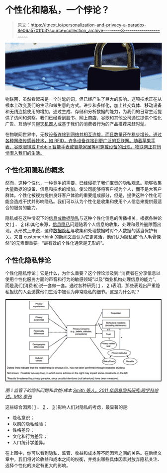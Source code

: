 # 个性化和隐私，一个悖论？

> 原文：<https://itnext.io/personalization-and-privacy-a-paradox-8e06a5701fb3?source=collection_archive---------3----------------------->

![](img/630a2ed02dd314fb286b57884590f83c.png)

物联网，虽然看起来是一个时髦的词，但已经产生了巨大的影响。这项技术正在从根本上改变我们的生活和做生意的方式。进步和多样化，加上社交媒体、移动设备和无线连接使用的增加，通过生成、存储和分析数据的能力，为我们的日常生活提供了访问和洞察。我们已经看到脸书、网上商店、谷歌和其他公司通过提供个性化广告、互动学习[聊天机器人](https://www.linkit.nl/knowledge-base/225/Chatbots_A_bright_future_in_IoT)或基于我们的消费者行为的产品推荐来赶时髦。

在物联网世界中，无数[设备连接到网络并相互连接，而且数量还在稳步增长。通过各种网络传感器技术，如 RFID，许多设备连接到更广泛的互联网。随着苹果手表、谷歌眼镜或 Pebble 智能手表或智能家居等可穿戴设备的出现，物联网正在悄悄潜入我们的生活。](http://www.forbes.com/sites/michaelkanellos/2016/03/03/152000-smart-devices-every-minute-in-2025-idc-outlines-the-future-of-smart-things/#5338245869a7)

## **个性化和隐私的概念**

然而，这种个性化，一种竞争的需要，已经侵犯了我们宝贵的隐私观念。能够收集大量数据的设备、信息和技术的增加，使公司能够将客户视为个人，而不是大客户群体。个性化被视为提供良好客户体验的重要组成部分，但是，提供这种个性化可能会造成干扰并影响隐私。我们可以认为个性化是收集和使用个人信息来提供最适合的服务的能力。

隐私或在这种情况下的[信息或数据隐私](https://en.wikipedia.org/wiki/Information_privacy)与这种个性化信息的传播相关。根据各种论文( [1](https://www.google.nl/url?sa=t&rct=j&q=&esrc=s&source=web&cd=2&cad=rja&uact=8&ved=0ahUKEwjIzbfXms7QAhWHIcAKHdujDJQQFggeMAE&url=https%3A%2F%2Fwww.jbisa.nl%2Fdownload%2F%3Fid%3D17708493%26download%3D1&usg=AFQjCNEJzzWyvF-AVS_HtgunDVdC9L5r2g&sig2=54A9Fo1-dkfTcYybuRsUWQ&bvm=bv.139782543,d.bGs) 、 [2](https://www.researchgate.net/profile/Heng_Xu6/publication/220260183_Information_Privacy_Research_An_Interdisciplinary_Review/links/543157530cf29bbc12789742.pdf) )和其他来源，[信息隐私](https://en.wikipedia.org/wiki/Information_privacy)问题随着个人信息的收集、处理和最终删除而出现。从形式上来说，这种[数据隐私](https://www.linkit.nl/knowledge-base/245/GDPR_zijn_bedrijven_voorbereid_op_de_nieuwe_Europese_privacy_verordening)与收集和处理数据时对个人数据的适当保护有关。来自 customerthink 的[新闻文章](http://customerthink.com/the-most-effective-personalization-is-invisible/)认为它更灵活，他们认为隐私或“令人毛骨悚然”的元素很重要。“最有效的个性化通常是无形的”。

## **个性化隐私悖论**

个性化隐私悖论；它是什么，为什么重要？这个悖论涉及到:“消费者在分享信息以使用个性化服务方面的声音和行为的敏感领域”以及“商业机构处理信息的能力”。而是我们(消费者)说一套做一套。通过各种研究( [1](https://www.google.nl/url?sa=t&rct=j&q=&esrc=s&source=web&cd=2&cad=rja&uact=8&ved=0ahUKEwjIzbfXms7QAhWHIcAKHdujDJQQFggeMAE&url=https%3A%2F%2Fwww.jbisa.nl%2Fdownload%2F%3Fid%3D17708493%26download%3D1&usg=AFQjCNEJzzWyvF-AVS_HtgunDVdC9L5r2g&sig2=54A9Fo1-dkfTcYybuRsUWQ&bvm=bv.139782543,d.bGs) ， [2](https://www.researchgate.net/profile/Heng_Xu6/publication/220260183_Information_Privacy_Research_An_Interdisciplinary_Review/links/543157530cf29bbc12789742.pdf) )表明，那些表现出严重隐私担忧的人会透露他们生活中被认为非常隐私的细节。这是为什么呢？

![](img/de64a5dc4c2b429856853a2175b5ac84.png)

*图 1 监管下的隐私问题和收益/成本* [*Smith 等人，2011 年信息隐私研究:跨学科综述。MIS 季刊*](https://www.researchgate.net/profile/Heng_Xu6/publication/220260183_Information_Privacy_Research_An_Interdisciplinary_Review/links/543157530cf29bbc12789742.pdf)

这些综合因素( [1](https://www.google.nl/url?sa=t&rct=j&q=&esrc=s&source=web&cd=2&cad=rja&uact=8&ved=0ahUKEwjIzbfXms7QAhWHIcAKHdujDJQQFggeMAE&url=https%3A%2F%2Fwww.jbisa.nl%2Fdownload%2F%3Fid%3D17708493%26download%3D1&usg=AFQjCNEJzzWyvF-AVS_HtgunDVdC9L5r2g&sig2=54A9Fo1-dkfTcYybuRsUWQ&bvm=bv.139782543,d.bGs) 、 [2](https://www.researchgate.net/profile/Heng_Xu6/publication/220260183_Information_Privacy_Research_An_Interdisciplinary_Review/links/543157530cf29bbc12789742.pdf) 、 [3](https://hbr.org/2015/10/we-say-we-want-privacy-online-but-our-actions-say-otherwise) )影响人们对隐私的考虑，最显著的是:

*   隐私意识；
*   以前的隐私经验；
*   性格差异；
*   文化和行为差异；
*   人口统计学差异。

在上图中，你可以看到隐私、监管、收益和成本等不同因素之间的关系。在后续文章中，我们将讨论收益和成本之间的权衡，并找出哪些具体因素对放弃隐私关注、选择个性化的决定有更大的影响。